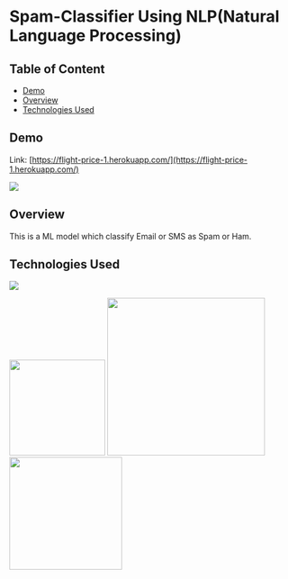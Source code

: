 # Spam-Classifier Using NLP(Natural Language Processing)

## Table of Content
  * [Demo](#demo)
  * [Overview](#overview)
  * [Technologies Used](#TechnologiesUsed)


## Demo
Link: [https://flight-price-1.herokuapp.com/](https://flight-price-1.herokuapp.com/)

[![](https://i.imgur.com/a8aRHDP.png)](https://flight-price-1.herokuapp.com/)

## Overview
This is a ML model which classify Email or SMS as Spam or Ham.

## Technologies Used

![](https://forthebadge.com/images/badges/made-with-python.svg)

[<img target="_blank" src="https://jupyter.org/assets/main-logo.svg" width=170>](https://flask.palletsprojects.com/en/1.1.x/) [<img target="_blank" src="https://i2.wp.com/clay-atlas.com/wp-content/uploads/2019/08/python_nltk.png?w=316&ssl=1" width=280>](https://gunicorn.org) [<img target="_blank" src="https://scikit-learn.org/stable/_static/scikit-learn-logo-small.png" width=200>](https://scikit-learn.org/stable/) 
